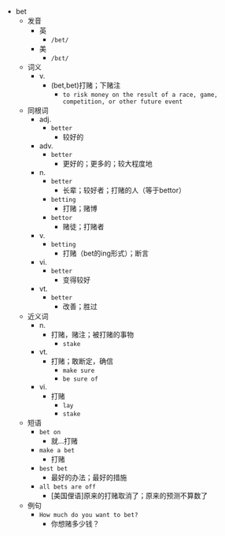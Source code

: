 - bet
  - 发音
    - 英
      - `/bet/`
    - 美
      - `/bɛt/`
  - 词义
    - v.
      - (bet,bet)打赌；下赌注
        - `to risk money on the result of a race, game, competition, or other future event`
  - 同根词
    - adj.
      - `better`
        - 较好的
    - adv.
      - `better`
        - 更好的；更多的；较大程度地
    - n.
      - `better`
        - 长辈；较好者；打赌的人（等于bettor）
      - `betting`
        - 打赌；赌博
      - `bettor`
        - 赌徒；打赌者
    - v.
      - `betting`
        - 打赌（bet的ing形式）；断言
    - vi.
      - `better`
        - 变得较好
    - vt.
      - `better`
        - 改善；胜过
  - 近义词
    - n.
      - 打赌，赌注；被打赌的事物
        - `stake`
    - vt.
      - 打赌；敢断定，确信
        - `make sure`
        - `be sure of`
    - vi.
      - 打赌
        - `lay`
        - `stake`
  - 短语
    - `bet on`
      - 就…打赌 
    - `make a bet`
      - 打赌 
    - `best bet`
      - 最好的办法；最好的措施 
    - `all bets are off`
      - [美国俚语]原来的打赌取消了；原来的预测不算数了 
  - 例句
    - `How much do you want to bet?`
      - 你想赌多少钱？

